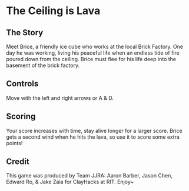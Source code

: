 # The Ceiling is Lava


## The Story
Meet Brice, a friendly ice cube who works at the local Brick Factory. One day he was working, living his peaceful life when an endless tide of fire poured down from the ceiling. Brice must flee for his life deep into the basement of the brick factory.

## Controls
Move with the left and right arrows or A & D.

## Scoring
Your score increases with time, stay alive longer for a larger score. Brice gets a second wind when he hits the lava, so use it to score some extra points!

## Credit
This game was produced by Team JJRA: Aaron Barber, Jason Chen, Edward Ro, & Jake Zaia for ClayHacks at RIT. Enjoy~
